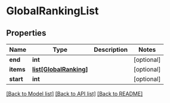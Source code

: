 # GlobalRankingList

## Properties
Name | Type | Description | Notes
------------ | ------------- | ------------- | -------------
**end** | **int** |  | [optional] 
**items** | [**list[GlobalRanking]**](GlobalRanking.md) |  | [optional] 
**start** | **int** |  | [optional] 

[[Back to Model list]](../README.md#documentation-for-models) [[Back to API list]](../README.md#documentation-for-api-endpoints) [[Back to README]](../README.md)


